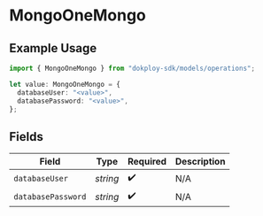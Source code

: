 # MongoOneMongo

## Example Usage

```typescript
import { MongoOneMongo } from "dokploy-sdk/models/operations";

let value: MongoOneMongo = {
  databaseUser: "<value>",
  databasePassword: "<value>",
};
```

## Fields

| Field              | Type               | Required           | Description        |
| ------------------ | ------------------ | ------------------ | ------------------ |
| `databaseUser`     | *string*           | :heavy_check_mark: | N/A                |
| `databasePassword` | *string*           | :heavy_check_mark: | N/A                |